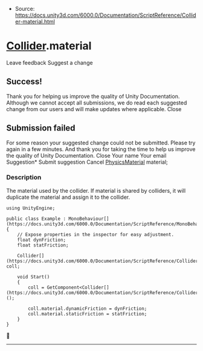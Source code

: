 * Source: https://docs.unity3d.com/6000.0/Documentation/ScriptReference/Collider-material.html

#  [Collider](https://docs.unity3d.com/6000.0/Documentation/ScriptReference/Collider.html).material
Leave feedback
Suggest a change
## Success!
Thank you for helping us improve the quality of Unity Documentation. Although we cannot accept all submissions, we do read each suggested change from our users and will make updates where applicable.
Close
## Submission failed
For some reason your suggested change could not be submitted. Please <a>try again</a> in a few minutes. And thank you for taking the time to help us improve the quality of Unity Documentation.
Close
Your name Your email Suggestion* Submit suggestion
Cancel
[PhysicsMaterial](https://docs.unity3d.com/6000.0/Documentation/ScriptReference/PhysicsMaterial.html) material; 
### Description
The material used by the collider.
If material is shared by colliders, it will duplicate the material and assign it to the collider.
```
using UnityEngine;  
  
public class Example : MonoBehaviour[](https://docs.unity3d.com/6000.0/Documentation/ScriptReference/MonoBehaviour.html)
{
    // Expose properties in the inspector for easy adjustment.
    float dynFriction;
    float statFriction;  
  
    Collider[](https://docs.unity3d.com/6000.0/Documentation/ScriptReference/Collider.html) coll;  
  
    void Start()
    {
        coll = GetComponent<Collider[](https://docs.unity3d.com/6000.0/Documentation/ScriptReference/Collider.html)>();  
  
        coll.material.dynamicFriction = dynFriction;
        coll.material.staticFriction = statFriction;
    }
}

```

* * *
